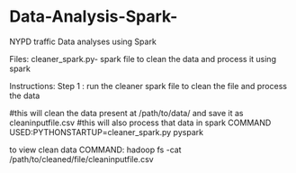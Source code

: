 # Data-Analysis-Spark-
NYPD traffic Data analyses using Spark 


Files:
cleaner_spark.py- spark file to clean the data and process it using spark


Instructions:
Step 1 : run the cleaner spark file to clean the file and process the data


#this will clean the data present at /path/to/data/ and save it as cleaninputfile.csv
#this will also process that data in spark 
COMMAND USED:PYTHONSTARTUP=cleaner_spark.py pyspark


to view clean data 
COMMAND: hadoop fs -cat /path/to/cleaned/file/cleaninputfile.csv

